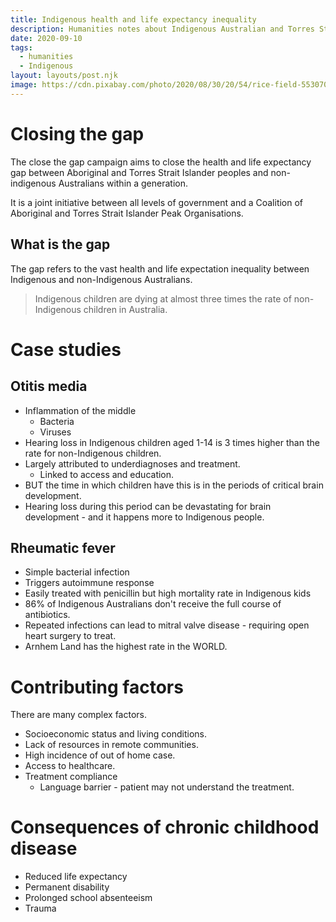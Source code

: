 ```yaml
---
title: Indigenous health and life expectancy inequality
description: Humanities notes about Indigenous Australian and Torres Strait Islander health and life expectancy inequality. Not a good source of news - this page is not kept updated.
date: 2020-09-10
tags:
  - humanities
  - Indigenous
layout: layouts/post.njk
image: https://cdn.pixabay.com/photo/2020/08/30/20/54/rice-field-5530707_1280.jpg
---
```


# Closing the gap

The close the gap campaign aims to close the health and life expectancy gap between Aboriginal and Torres Strait Islander peoples and non-indigenous Australians within a generation.

It is a joint initiative between all levels of government and a Coalition of Aboriginal and Torres Strait Islander Peak Organisations.

## What is the gap

The gap refers to the vast health and life expectation inequality between Indigenous and non-Indigenous Australians.

> Indigenous children are dying at almost three times the rate of non-Indigenous children in Australia.

# Case studies

## Otitis media

- Inflammation of the middle
    - Bacteria
    - Viruses
- Hearing loss in Indigenous children aged 1-14 is 3 times higher than the rate for non-Indigenous children.
- Largely attributed to underdiagnoses and treatment.
    - Linked to access and education.
- BUT the time in which children have this is in the periods of critical brain development.
- Hearing loss during this period can be devastating for brain development - and it happens more to Indigenous people.

## Rheumatic fever

- Simple bacterial infection
- Triggers autoimmune response
- Easily treated with penicillin but high mortality rate in Indigenous kids
- 86% of Indigenous Australians don't receive the full course of antibiotics.
- Repeated infections can lead to mitral valve disease - requiring open heart surgery to treat.
- Arnhem Land has the highest rate in the WORLD.

# Contributing factors

There are many complex factors.

- Socioeconomic status and living conditions.
- Lack of resources in remote communities.
- High incidence of out of home case.
- Access to healthcare.
- Treatment compliance
    - Language barrier - patient may not understand the treatment.

# Consequences of chronic childhood disease

- Reduced life expectancy
- Permanent disability
- Prolonged school absenteeism
- Trauma